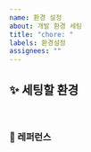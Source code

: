 ```yaml
---
name: 환경 설정
about: 개발 환경 세팅
title: "chore: "
labels: 환경설정
assignees: ""
---
```


## ✨ 세팅할 환경

<br>

### 📕 레퍼런스

